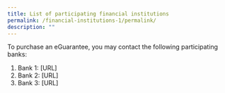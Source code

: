 ```yaml
---
title: List of participating financial institutions
permalink: /financial-institutions-1/permalink/
description: ""
---
```

To purchase an eGuarantee, you may contact the following participating banks:

1. Bank 1: [URL] 
2. Bank 2: [URL]
3. Bank 3: [URL]